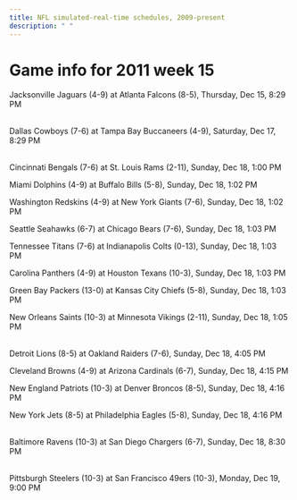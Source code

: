 ```yaml
---
title: NFL simulated-real-time schedules, 2009-present
description: " "
---
```


# Game info for 2011 week 15

Jacksonville Jaguars (4-9) at Atlanta Falcons (8-5), Thursday, Dec 15, 8:29 PM

<br/>Dallas Cowboys (7-6) at Tampa Bay Buccaneers (4-9), Saturday, Dec 17, 8:29 PM

<br/>Cincinnati Bengals (7-6) at St. Louis Rams (2-11), Sunday, Dec 18, 1:00 PM

Miami Dolphins (4-9) at Buffalo Bills (5-8), Sunday, Dec 18, 1:02 PM

Washington Redskins (4-9) at New York Giants (7-6), Sunday, Dec 18, 1:02 PM

Seattle Seahawks (6-7) at Chicago Bears (7-6), Sunday, Dec 18, 1:03 PM

Tennessee Titans (7-6) at Indianapolis Colts (0-13), Sunday, Dec 18, 1:03 PM

Carolina Panthers (4-9) at Houston Texans (10-3), Sunday, Dec 18, 1:03 PM

Green Bay Packers (13-0) at Kansas City Chiefs (5-8), Sunday, Dec 18, 1:03 PM

New Orleans Saints (10-3) at Minnesota Vikings (2-11), Sunday, Dec 18, 1:05 PM

<br/>Detroit Lions (8-5) at Oakland Raiders (7-6), Sunday, Dec 18, 4:05 PM

Cleveland Browns (4-9) at Arizona Cardinals (6-7), Sunday, Dec 18, 4:15 PM

New England Patriots (10-3) at Denver Broncos (8-5), Sunday, Dec 18, 4:16 PM

New York Jets (8-5) at Philadelphia Eagles (5-8), Sunday, Dec 18, 4:16 PM

<br/>Baltimore Ravens (10-3) at San Diego Chargers (6-7), Sunday, Dec 18, 8:30 PM

<br/>Pittsburgh Steelers (10-3) at San Francisco 49ers (10-3), Monday, Dec 19, 9:00 PM


